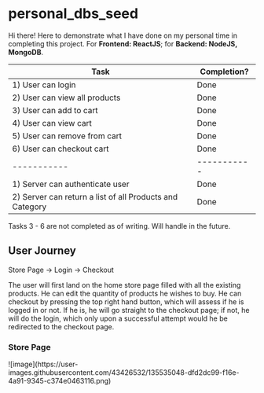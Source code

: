 # personal_dbs_seed

Hi there! Here to demonstrate what I have done on my personal time in completing this project. For <strong>Frontend: ReactJS</strong>; for <strong>Backend: NodeJS, MongoDB</strong>.

| Task      |  Completion?|
| ----------- | ----------- |
| 1) User can login      | Done       |
| 2) User can view all products   | Done        |
| 3) User can add to cart   | Done        |
| 4) User can view cart   | Done        |
| 5) User can remove from cart   | Done        |
| 6) User can checkout cart   | Done        |
| ----------- | ----------- |
| 1) Server can authenticate user      | Done       |
| 2) Server can return a list of all Products and Category  | Done        |

Tasks 3 - 6 are not completed as of writing. Will handle in the future.

<h2>User Journey</h2>

Store Page -> Login -> Checkout

The user will first land on the home store page filled with all the existing products. He can edit the quantity of products he wishes to buy. He can checkout by pressing the top right hand button, which will assess if he is logged in or not. If he is, he will go straight to the checkout page; if not, he will do the login, which only upon a successful attempt would he be redirected to the checkout page.

<h3>Store Page</h3>
![image](https://user-images.githubusercontent.com/43426532/135535048-dfd2dc99-f16e-4a91-9345-c374e0463116.png)

